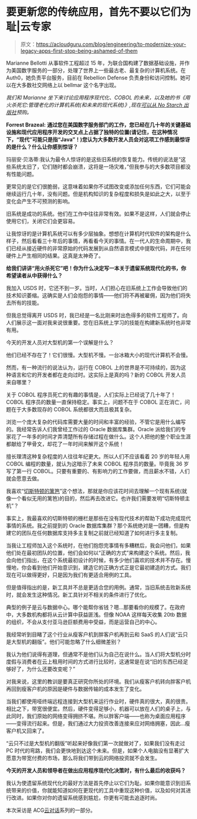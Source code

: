 # 要更新您的传统应用，首先不要以它们为耻|云专家

> 原文：<https://acloudguru.com/blog/engineering/to-modernize-your-legacy-apps-first-stop-being-ashamed-of-them>

Marianne Bellotti 从事软件工程超过 15 年，为联合国构建了数据基础设施，并作为美国数字服务的一部分，处理了世界上一些最古老、最复杂的计算机系统。在 Auth0，她负责平台服务，目前在 Rebellion Defense 负责身份和访问控制。她可以在大多数社交网络上以 bellmar 这个名字出现。

*我们和 Marianne 坐下来讨论应用程序现代化、COBOL 的未来，以及她的书《用火杀死它:管理老化的计算机系统(和未来的现代系统)》,现在[可以从 No Starch 出版社](https://nostarch.com/kill-it-fire)预购。*

**Forrest Brazeal:** **通过您在美国数字服务部门的工作，您已经在几十年的关键基础设施和现代应用程序开发的交叉点上占据了独特的位置(请记住，在这种情况下，“现代”可能只是指“Java”！)您认为大多数开发人员会对这项工作感到最惊讶的是什么？什么让你感到惊讶？**

玛丽安·贝洛蒂:我认为最令人惊讶的是这些旧系统的恢复能力。传统的说法是“这些系统太旧了，它们随时都会崩溃，这将是一场灾难，”但我参与的大多数项目都没有性能问题。

更常见的是它们很脆弱，这意味着如果你不试图改变或添加任何东西，它们可能会继续运行几十年，没有问题。但是机构知识的复杂程度和损失是如此之大，以至于变化会产生不可预测的影响。

旧系统是成功的系统。他们在工作中往往非常有效。如果不是这样，人们就会停止使用它们，关闭它们会更容易。

让我惊讶的是计算机系统可以有多少层抽象。想想在计算机时代软件的架构是什么样子，然后看看三十年后的事情，再看看今天的事情。在一代人的生命周期中，我们已经从接近硬件的非常原始的代码发展到从自然语言模式中提取代码，并在任何硬件上产生相同的结果。这真是太神奇了。

**给我们讲讲“用火杀死它”吧！你为什么决定写一本关于遗留系统现代化的书，你希望读者从中获得什么？**

我加入 USDS 时，它还不到一岁。当时，人们担心在旧系统上工作会导致他们的技术知识萎缩。这确实是人们会抱怨的事情——他们将不再被雇佣，因为他们将失去所有的技能。

但我总觉得离开 USDS 时，我已经是一名比刚来时出色得多的软件工程师了。向人们展示这一面对我来说很重要。您在旧系统上学习的技能在构建新系统时也非常有用。

今天的开发人员对大型机的第一个误解是什么？

他们已经不存在了！它们很慢。大型机不慢。一台冰箱大小的现代计算机不会慢。

然而，有一种流行的说法认为，运行在 COBOL 上的世界是不可持续的，因为这种语言和它的开发者都在走向过时。这实际上是真的吗？新的 COBOL 开发人员来自哪里？

关于 COBOL 程序员死亡的有趣的事情是，人们实际上已经说了几十年了！COBOL 程序员的数量一直保持稳定。事实上，问题不在于 COBOL 正在消亡，问题在于大多数现存的 COBOL 系统都很大而且极其复杂。

浏览一个庞大复杂的代码库需要大量的时间和丰富的经验，不管它是用什么编写的。我经常告诉人们我曾经工作过的 Oracle 数据库集群。Oracle 派给我们的专家花了一年多的时间才弄清楚所有存储过程在做什么。这个人把他的整个职业生涯都献给了甲骨文，却花了一年时间来解开这个系统！

擅长理清这种复杂程度的人往往年纪更大。所以人们不应该看着 20 岁的年轻人用 COBOL 编程的数量，就认为这暗示了未来 COBOL 程序员的数量。毕竟我 36 岁写了第一行 COBOL。只要有重要的、有影响力的工作要做，而且薪水不错，人们就会愿意去做。

我喜欢“[切斯特顿的篱笆](https://en.wikipedia.org/wiki/Wikipedia:Chesterton%27s_fence)”这个想法，那就是你应该花时间去理解一个现有系统(就像一个看似无用的篱笆)的目的，然后再去改进它。也许我们需要发明“切斯特顿主机”？

事实上，我最喜欢的切斯特顿的栅栏是那些在没有现代技术的帮助下成功完成现代事情的系统。我之前提到的 Oracle 数据库集群？那个系统绝对是一团糟，但是构建它的团队在任何数据库支持多主复制之前就已经知道了如何进行多主复制。

当我让工程师加入这个系统时，在他们抱怨完事情有多糟糕后，我会问他们，如果他们处在最初团队的位置，他们会如何以“正确的方式”来构建这个系统。然后，我会向他们指出，在这个系统最初设计的时候，有多少他们喜欢的技术并不存在。慢慢地，你会看到他们开始意识到，建造它的正确方式正是它最初建造的方式。我们现在可以做得更好，只是因为我们有更适合用例的工具。

但是值得指出的是，新工具并不总是更适合您的用例。通常，当旧系统击败新系统时，就会发生这种情况。新工具针对不相关的条件进行了优化。

典型的例子是云与数据中心。哪个能帮你省钱？嗯…那要看你的规模了。在政府中，大多数机构都将从云计算中获益匪浅。但像 NOAA 这样每天收集 20tb 数据的组织，不会从支付亚马逊巨额费用中受益，而是运营自己的中心。

我经常听到目睹了这个行业从瘦客户机到胖客户机再到云和 SaaS 的人们说“云只是大型机的翻版”。他们可能忽略了什么细微差别？

我认为他们说得有道理，但通常不是他们认为自己在说什么。当人们将大型机分时度假与消费者在云上租用时间的方式进行比较时，这通常是在说“旧的东西已经足够好了，为什么还要改变呢？”

对我来说，这里的教训是要真正研究你所处的环境。我们从瘦客户机转向胖客户机再回到瘦客户机的原因是硬件与数据传输的成本发生了变化。

当我们都使用哑终端远程连接到大型机来运行作业时，硬件真的很大，真的很贵。相比之下，带宽很便宜。然后，硬件变得足够小，机器可以放在人们的桌子上，与此同时，我们原始的网络变得拥挤不堪。所以胖客户端——也称为桌面应用程序——变得流行起来。但是，我们通过大力投资改善连接来应对网络拥塞，因此…瘦客户机又回来了。

“云只不过是大型机的翻版”听起来好像我们第一次就做对了，如果我们没有走过 PC 时代的弯路，我们会更快地到达这个未来。但是，如果个人电脑没有显著扩大愿意为带宽付费的市场，那么将我们带到云的网络投资就不会发生。

**今天的开发人员和领导者在做出应用程序现代化决策时，有什么最后的收获吗？**

我认为使遗留系统现代化的最好方法是首先停止以它们为耻。如果你能意识到旧系统带来的价值，你就能知道如何在更现代的工具中重现这种价值，以及如何对其进行改进。如果你对你的遗留系统感到尴尬，你更有可能去追逐时尚。

本次采访是 ACG[云对话](https://acloudguru.com/blog/tag/cloud-conversations)系列的一部分。